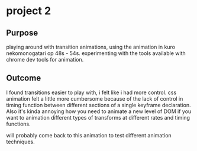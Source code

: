 # project 2
## Purpose

playing around with transition animations, using the animation in kuro nekomonogatari op 48s - 54s.
experimenting with the tools available with chrome dev tools for animation.

## Outcome
I found transitions easier to play with, i felt like i had more control. css animation felt a little more cumbersome because of the lack of control in timing function between different sections of a single keyframe declaration. Also it's kinda annoying how you need to animate a new level of DOM if you want to animation different types of transforms at different rates and timing functions.

will probably come back to this animation to test different animation techniques.
